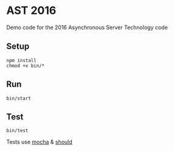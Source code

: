 # AST 2016

Demo code for the 2016 Asynchronous Server Technology code

## Setup 

```
npm install
chmod +x bin/* 
```

## Run 

```
bin/start
```

## Test

```
bin/test
```

Tests use [mocha](https://mochajs.org) & [should](https://shouldjs.github.io)
